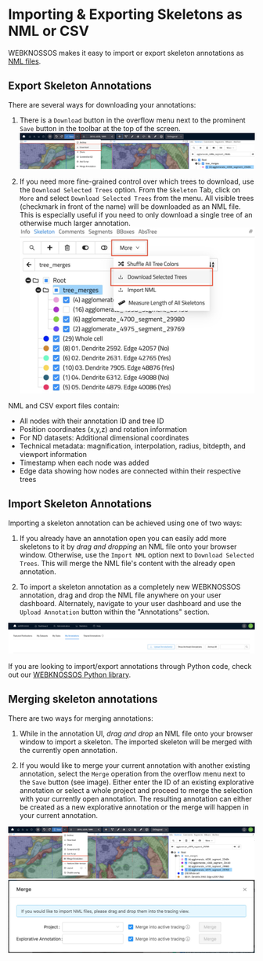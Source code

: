 # Importing & Exporting Skeletons as NML or CSV

WEBKNOSSOS makes it easy to import or export skeleton annotations as [NML files](../data/concepts.md#nml-files).

## Export Skeleton Annotations

There are several ways for downloading your annotations:

1. There is a `Download` button in the overflow menu next to the prominent `Save` button in the toolbar at the top of the screen.
  ![Download of skeleton annotations via the ´Download´ button in the toolbar.](../images/tracing_ui_download_tooolbar.jpeg)

2. If you need more fine-grained control over which trees to download, use the `Download Selected Trees` option. From the `Skeleton` Tab, click on `More` and select `Download Selected Trees` from the menu. All visible trees (checkmark in front of the name) will be downloaded as an NML file. This is especially useful if you need to only download a single tree of an otherwise much larger annotation.
  ![Skeletons can be exported and downloaded as NML files from the annotation view. Either download all or only selected trees.](../images/tracing_ui_download.jpeg)

NML and CSV export files contain:  
- All nodes with their annotation ID and tree ID  
- Position coordinates (x,y,z) and rotation information  
- For ND datasets: Additional dimensional coordinates  
- Technical metadata: magnification, interpolation, radius, bitdepth, and viewport information  
- Timestamp when each node was added  
- Edge data showing how nodes are connected within their respective trees 

## Import Skeleton Annotations
Importing a skeleton annotation can be achieved using one of two ways:

1. If you already have an annotation open you can easily add more skeletons to it by _drag and dropping_ an NML file onto your browser window. Otherwise, use the `Import NML` option next to `Download Selected Trees`. This will merge the NML file's content with the already open annotation.

2. To import a skeleton annotation as a completely new WEBKNOSSOS annotation, drag and drop the NML file anywhere on your user dashboard. Alternately, navigate to your user dashboard and use the `Upload Annotation` button within the "Annotations" section.

![Skeletons can be imported by drag and drop in the annotation view or from the dashboard](../images/tracing_ui_import.jpeg)

If you are looking to import/export annotations through Python code, check out our [WEBKNOSSOS Python library](https://docs.webknossos.org/webknossos-py/).

## Merging skeleton annotations

There are two ways for merging annotations:

1. While in the annotation UI, _drag and drop_ an NML file onto your browser window to import a skeleton. The imported skeleton will be merged with the currently open annotation.

2. If you would like to merge your current annotation with another existing annotation, select the `Merge` operation from the overflow menu next to the `Save` button (see image). Either enter the ID of an existing explorative annotation or select a whole project and proceed to merge the selection with your currently open annotation. The resulting annotation can either be created as a new explorative annotation or the merge will happen in your current annotation.

![1. Select the Merge operation from the menu](../images/tracing_ui_merge_1.jpeg)
![2. Merging can be done with the whole WEBKNOSSOS project or using the ID of an existing explorative annotation](../images/tracing_ui_merge_2.jpeg)